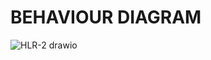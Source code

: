 # BEHAVIOUR DIAGRAM
![HLR-2 drawio](https://user-images.githubusercontent.com/98869524/153711817-69234af5-08bb-4adf-8971-04c6f880e4f6.png)
 
 
